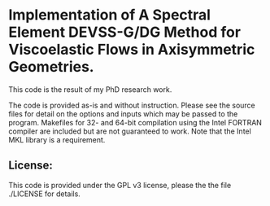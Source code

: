 Implementation of A Spectral Element DEVSS-G/DG Method for Viscoelastic Flows in Axisymmetric Geometries.
=====================

This code is the result of my PhD research work.


The code is provided as-is and without instruction. Please see the source files for detail on the options and inputs which may be passed to the program. Makefiles for 32- and 64-bit compilation using the Intel FORTRAN compiler are included but are not guaranteed to work. Note that the Intel MKL library is a requirement.

License:
--------

This code is provided under the GPL v3 license, please the the file ./LICENSE for details.